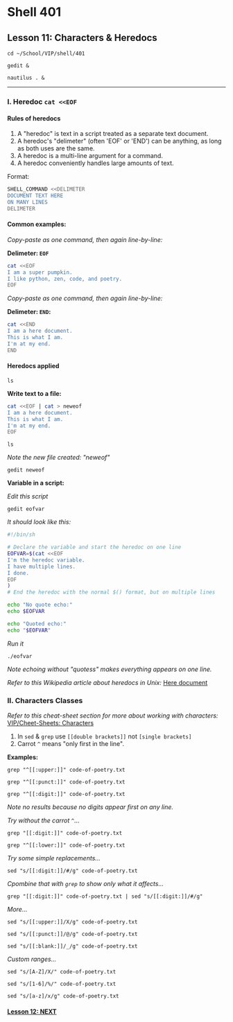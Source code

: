 # Shell 401
## Lesson 11: Characters & Heredocs

`cd ~/School/VIP/shell/401`

`gedit &`

`nautilus . &`

___

### I. Heredoc `cat <<EOF`

#### Rules of heredocs
1. A "heredoc" is text in a script treated as a separate text document.
2. A heredoc's "delimeter" (often 'EOF' or 'END') can be anything, as long as both uses are the same.
3. A heredoc is a multi-line argument for a command.
4. A heredoc conveniently handles large amounts of text.

Format:
```sh
SHELL_COMMAND <<DELIMETER
DOCUMENT TEXT HERE
ON MANY LINES
DELIMETER
```

#### Common examples:

*Copy-paste as one command, then again line-by-line:*

**Delimeter: `EOF`**
```sh
cat <<EOF
I am a super pumpkin.
I like python, zen, code, and poetry.
EOF
```

*Copy-paste as one command, then again line-by-line:*

**Delimeter: `END`:**
```sh
cat <<END
I am a here document.
This is what I am.
I'm at my end.
END
```

#### Heredocs applied

`ls`

**Write text to a file:**
```sh
cat <<EOF | cat > neweof
I am a here document.
This is what I am.
I'm at my end.
EOF
```

`ls`

*Note the new file created: "neweof"*

`gedit neweof`

**Variable in a script:**

*Edit this script*

`gedit eofvar`

*It should look like this:*

```sh
#!/bin/sh

# Declare the variable and start the heredoc on one line
EOFVAR=$(cat <<EOF
I'm the heredoc variable.
I have multiple lines.
I done.
EOF
)
# End the heredoc with the normal $() format, but on multiple lines

echo "No quote echo:"
echo $EOFVAR

echo "Quoted echo:"
echo "$EOFVAR"
```

*Run it*

`./eofvar`

*Note echoing without "quotess" makes everything appears on one line.*

*Refer to this Wikipedia article about heredocs in Unix:* [Here document](https://en.wikipedia.org/wiki/Here_document#Unix_shells)

### II. Characters Classes

*Refer to this cheat-sheet section for more about working with characters:* [VIP/Cheet-Sheets: Characters](https://github.com/inkVerb/VIP/blob/master/Cheat-Sheets/Characters.md)

1. In `sed` & `grep` use `[[double brackets]]` not `[single brackets]`
2. Carrot `^` means "only first in the line".

**Examples:**

`grep "^[[:upper:]]" code-of-poetry.txt`

`grep "^[[:punct:]]" code-of-poetry.txt`

`grep "^[[:digit:]]" code-of-poetry.txt`

*Note no results because no digits appear first on any line.*

*Try without the carrot `^`...*

`grep "[[:digit:]]" code-of-poetry.txt`

`grep "^[[:lower:]]" code-of-poetry.txt`

*Try some simple replacements...*

`sed "s/[[:digit:]]/#/g" code-of-poetry.txt`

*Cpombine that with `grep` to show only what it affects...*

`grep "[[:digit:]]" code-of-poetry.txt | sed "s/[[:digit:]]/#/g"`

*More...*

`sed "s/[[:upper:]]/X/g" code-of-poetry.txt`

`sed "s/[[:punct:]]/@/g" code-of-poetry.txt`

`sed "s/[[:blank:]]/_/g" code-of-poetry.txt`

*Custom ranges...*

`sed "s/[A-Z]/X/" code-of-poetry.txt`

`sed "s/[1-6]/%/" code-of-poetry.txt`

`sed "s/[a-z]/x/g" code-of-poetry.txt`

#### [Lesson 12: NEXT](https://github.com/inkVerb/vip/blob/master/401-shell/Lesson-12.md)
